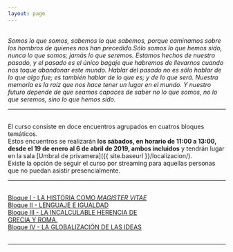 ```yaml
---
layout: page
---
```

<br>
<i>Somos lo que somos, sabemos lo que sabemos, porque caminamos sobre los hombros de quienes nos han precedido.Sólo somos lo que hemos sido, nunca lo que somos; jamás lo que seremos. Estamos hechos de nuestro pasado, y el pasado es el único bagaje que habremos de llevarnos cuando nos toque abandonar este mundo. Hablar del pasado no es sólo hablar de lo que algo fue; es también hablar de lo que es; y de lo que será. Nuestra memoria es la raíz que nos hace tener un lugar en el mundo. Y nuestro futuro depende de que seamos capaces de saber no lo que somos, no lo que seremos, sino lo que hemos sido.</i>

<br>
<hr>
<br>
El curso consiste en doce encuentros agrupados en cuatros bloques temáticos.<br>
Estos encuentros se realizarán <b>los sábados, en horario de 11:00 a 13:00, desde el 19 de enero al 6 de abril de 2019, ambos incluidos</b> y tendrán lugar en la sala [Umbral de privamera]({{ site.baseurl }}/localizacion/).
<br>
Existe la opción de seguir el curso por streaming para aquellas personas que no puedan asistir presencialmente.
<br>
<hr>
<br>

<div id="centrarTexto" style="width:70%;">
<a href="{{ site.baseurl }}{% link programa/B-I.md %}">Bloque I - LA HISTORIA COMO <i>MAGISTER VITAE</i></a>
<br>
<a href="{{ site.baseurl }}{% link programa/B-II.md %}">Bloque II - LENGUAJE E IGUALDAD</a>
<br>
<a href="{{ site.baseurl }}{% link programa/B-III.md %}">Bloque III - LA INCALCULABLE HERENCIA DE GRECIA Y ROMA.</a>
<br>
<a href="{{ site.baseurl }}{% link programa/B-IV.md %}">Bloque IV - LA GLOBALIZACIÓN DE LAS IDEAS</a>
</div>

<br>
<hr>
